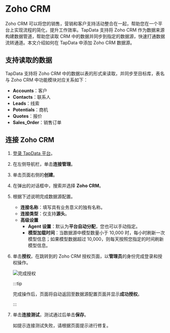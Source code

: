 # Zoho CRM


Zoho CRM 可以将您的销售，营销和客户支持活动整合在一起，帮助您在一个平台上实现流程的简化，提升工作效率。TapData 支持将 Zoho CRM 作为数据来源构建数据管道，帮助您读取 CRM 中的数据并同步到指定的数据源，快速打通数据流转通道。本文介绍如何在 TapData 中添加 Zoho CRM 数据源。



## 支持读取的数据

TapData 支持将 Zoho CRM 中的数据以表的形式来读取，并同步至目标库，表名与 Zoho CRM 中功能模块对应关系如下：

- **Accounts**：客户
- **Contacts**：联系人
- **Leads**：线索
- **Potentials**：商机
- **Quotes**：报价
- **Sales_Order**：销售订单

## 连接 Zoho CRM

1. [登录 TapData 平台](../../user-guide/log-in.md)。

2. 在左侧导航栏，单击**连接管理**。

3. 单击页面右侧的**创建**。

4. 在弹出的对话框中，搜索并选择 **Zoho CRM**。

5. 根据下述说明完成数据源配置。
   - **连接名称**：填写具有业务意义的独有名称。
   - **连接类型**：仅支持**源头**。
   - **高级设置**
     - **Agent 设置**：默认为**平台自动分配**，您也可以手动指定。
     - **模型加载时间**：当数据源中模型数量小于 10,000 时，每小时刷新一次模型信息；如果模型数据超过 10,000，则每天按照您指定的时间刷新模型信息。

6. 单击**授权**，在跳转到的 Zoho CRM 授权页面，以**管理员**的身份完成登录和授权操作。

   ![完成授权](../../images/grant_zoho_crm.png)

   :::tip

   完成操作后，页面将自动返回至数据源配置页面并显示**成功授权**。

   :::

7. 单击**连接测试**，测试通过后单击**保存**。

   如提示连接测试失败，请根据页面提示进行修复。

